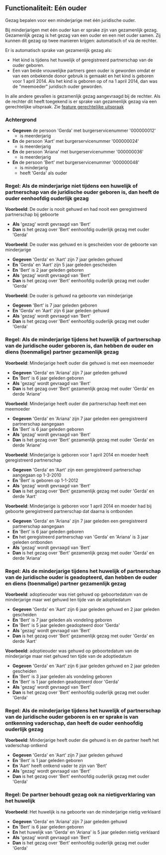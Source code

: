 ## Functionaliteit: Eén ouder

Gezag bepalen voor een minderjarige met één juridische ouder.

Bij minderjarigen met één ouder kan er sprake zijn van gezamenlijk gezag. Gezamenlijk gezag is het gezag van een ouder en een niet ouder samen. Zij kunnen dit gezag op twee manieren krijgen: automatisch of via de rechter.

Er is automatisch sprake van gezamenlijk gezag als:
- Het kind is tijdens het huwelijk of geregistreerd partnerschap van de ouder geboren.
- Een van beide vrouwelijke partners geen ouder is geworden omdat er van een onbekende donor gebruik is gemaakt en het kind is geboren voor 1 april 2014. Als het kind is geboren op of na 1 april 2014, dan was de "meemoeder" juridisch ouder geworden.

In alle andere gevallen is gezamenlijk gezag aangevraagd bij de rechter. Als de rechter dit heeft toegekend is er sprake van gezamenlijk gezag via een gerechtelijke uitspraak. Zie
[feature gerechtelijke uitspraak](gerechtelijke-uitspraak.feature)

### Achtergrond

- **Gegeven** de persoon 'Gerda' met burgerservicenummer '000000012'
  - is meerderjarig
- **En** de persoon 'Aart' met burgerservicenummer '000000024'
  - is meerderjarig
- **En** de persoon 'Ariana' met burgerservicenummer '000000036'
  - is meerderjarig
- **En** de persoon 'Bert' met burgerservicenummer '000000048'
  - is minderjarig
  - heeft 'Gerda' als ouder

### Regel: Als de minderjarige niet tijdens een huwelijk of partnerschap van de juridische ouder geboren is, dan heeft de ouder eenhoofdig ouderlijk gezag

**Voorbeeld**: De ouder is nooit gehuwd en had nooit een geregistreerd partnerschap bij geboorte

- **Als** 'gezag' wordt gevraagd van 'Bert'
- **Dan** is het gezag over 'Bert' eenhoofdig ouderlijk gezag met ouder 'Gerda'

**Voorbeeld**: De ouder was gehuwd en is gescheiden voor de geboorte van minderjarige

- **Gegeven** 'Gerda' en 'Aart' zijn 7 jaar geleden gehuwd
- **En** 'Gerda' en 'Aart' zijn 5 jaar geleden gescheiden
- **En** 'Bert' is 2 jaar geleden geboren
- **Als** 'gezag' wordt gevraagd van 'Bert'
- **Dan** is het gezag over 'Bert' eenhoofdig ouderlijk gezag met ouder 'Gerda'

**Voorbeeld**: De ouder is gehuwd na geboorte van minderjarige

- **Gegeven** 'Bert' is 7 jaar geleden geboren
- **En** 'Gerda' en 'Aart' zijn 6 jaar geleden gehuwd
- **Als** 'gezag' wordt gevraagd van 'Bert'
- **Dan** is het gezag over 'Bert' eenhoofdig ouderlijk gezag met ouder 'Gerda'

### Regel: Als de minderjarige tijdens het huwelijk of partnerschap van de juridische ouder geboren is, dan hebben de ouder en diens (toenmalige) partner gezamenlijk gezag

**Voorbeeld**: Minderjarige heeft ouder die gehuwd is met een meemoeder

- **Gegeven** 'Gerda' en 'Ariana' zijn 7 jaar geleden gehuwd
- **En** 'Bert' is 6 jaar geleden geboren
- **Als** 'gezag' wordt gevraagd van 'Bert'
- **Dan** is het gezag over 'Bert' gezamenlijk gezag met ouder 'Gerda' en derde 'Ariane'

**Voorbeeld**: Minderjarige heeft ouder die partnerschap heeft met een meemoeder

- **Gegeven** 'Gerda' en 'Ariana' zijn 7 jaar geleden een geregistreerd partnerschap aangegaan
- **En** 'Bert' is 6 jaar geleden geboren
- **Als** 'gezag' wordt gevraagd van 'Bert'
- **Dan** is het gezag over 'Bert' gezamenlijk gezag met ouder 'Gerda' en derde 'Ariane'

**Voorbeeld**: Minderjarige is geboren voor 1 april 2014 en moeder heeft geregistreerd partnerschap

- **Gegeven** 'Gerda' en 'Aart' zijn een geregistreerd partnerschap aangegaan op 1-3-2010
- **En** 'Bert' is geboren op 1-1-2012
- **Als** 'gezag' wordt gevraagd van 'Bert'
- **Dan** is het gezag over 'Bert' gezamenlijk gezag met ouder 'Gerda' en derde 'Aart'

**Voorbeeld**: Minderjarige is geboren voor 1 april 2014 en moeder had bij geboorte geregistreerd partnerschap dat daarna is ontbonden

- **Gegeven** 'Gerda' en 'Ariana' zijn 7 jaar geleden een geregistreerd partnerschap aangegaan
- **En** 'Bert' is 6 jaar geleden geboren
- **En** het geregistreerd partnerschap van 'Gerda' en 'Ariana' is 3 jaar geleden ontbonden
- **Als** 'gezag' wordt gevraagd van 'Bert'
- **Dan** is het gezag over 'Bert' gezamenlijk gezag met ouder 'Gerda' en derde 'Ariana'

### Regel: Als de minderjarige tijdens het huwelijk of partnerschap van de juridische ouder is geadopteerd, dan hebben de ouder en diens (toenmalige) partner gezamenlijk gezag

**Voorbeeld**: adoptieouder was niet gehuwd op geboortedatum van de minderjarige maar wel gehuwd ten tijde van de adoptiedatum

- **Gegeven** 'Gerda' en 'Aart' zijn 6 jaar geleden gehuwd en 2 jaar geleden gescheiden
- **En** 'Bert' is 7 jaar geleden als vondeling geboren
- **En** 'Bert' is 5 jaar geleden geadopteerd door 'Gerda'
- **Als** 'gezag' wordt gevraagd van 'Bert'
- **Dan** is het gezag over 'Bert' gezamenlijk gezag met ouder 'Gerda' en derde 'Aart'

**Voorbeeld**: adoptieouder was gehuwd op geboortedatum van de minderjarige maar niet gehuwd ten tijde van de adoptiedatum

- **Gegeven** 'Gerda' en 'Aart' zijn 6 jaar geleden gehuwd en 2 jaar geleden gescheiden
- **En** 'Bert' is 3 jaar geleden als vondeling geboren
- **En** 'Bert' is 1 jaar geleden geadopteerd door 'Gerda'
- **Als** 'gezag' wordt gevraagd van 'Bert'
- **Dan** is het gezag over 'Bert' eenhoofdig ouderlijk gezag met ouder 'Gerda'

### Regel: Als de minderjarige tijdens het huwelijk of partnerschap van de juridische ouder geboren is en er sprake is van ontkenning vaderschap, dan heeft de ouder eenhoofdig ouderlijk gezag

**Voorbeeld**: Minderjarige heeft ouder die gehuwd is en de partner heeft het vaderschap ontkend

- **Gegeven** 'Gerda' en 'Aart' zijn 7 jaar geleden gehuwd
- **En** 'Bert' is 1 jaar geleden geboren
- **En** 'Aart' heeft ontkend vader te zijn van 'Bert'
- **Als** 'gezag' wordt gevraagd van 'Bert'
- **Dan** is het gezag over 'Bert' eenhoofdig ouderlijk gezag met ouder 'Gerda'

### Regel: De partner behoudt gezag ook na nietigverklaring van het huwelijk

**Voorbeeld**: Het huwelijk is na geboorte van de minderjarige nietig verklaard

- **Gegeven** 'Gerda' en 'Ariana' zijn 7 jaar geleden gehuwd
- **En** 'Bert' is 6 jaar geleden geboren
- **En** het huwelijk van 'Gerda' en 'Ariana' is 5 jaar geleden nietig verklaard
- **Als** 'gezag' wordt gevraagd van 'Bert'
- **Dan** is het gezag over 'Bert' eenhoofdig ouderlijk gezag met ouder 'Gerda'


